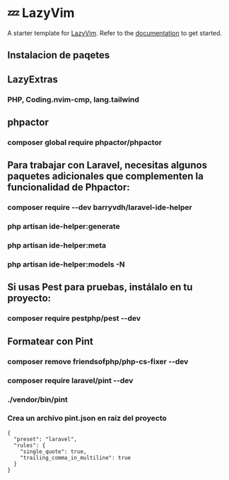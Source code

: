 # 💤 LazyVim

A starter template for [LazyVim](https://github.com/LazyVim/LazyVim).
Refer to the [documentation](https://lazyvim.github.io/installation) to get started.

## Instalacion de paqetes 
## LazyExtras 
### PHP, Coding.nvim-cmp, lang.tailwind 

## phpactor
### composer global require phpactor/phpactor

## Para trabajar con Laravel, necesitas algunos paquetes adicionales que complementen la funcionalidad de Phpactor:

### composer require --dev barryvdh/laravel-ide-helper
### php artisan ide-helper:generate
### php artisan ide-helper:meta
### php artisan ide-helper:models -N

## Si usas Pest para pruebas, instálalo en tu proyecto:
### composer require pestphp/pest --dev

## Formatear con Pint
### composer remove friendsofphp/php-cs-fixer --dev

### composer require laravel/pint --dev
### ./vendor/bin/pint

### Crea un archivo pint.json en raiz del proyecto
```
{
  "preset": "laravel",
  "rules": {
    "single_quote": true,
    "trailing_comma_in_multiline": true
  }
}
```
